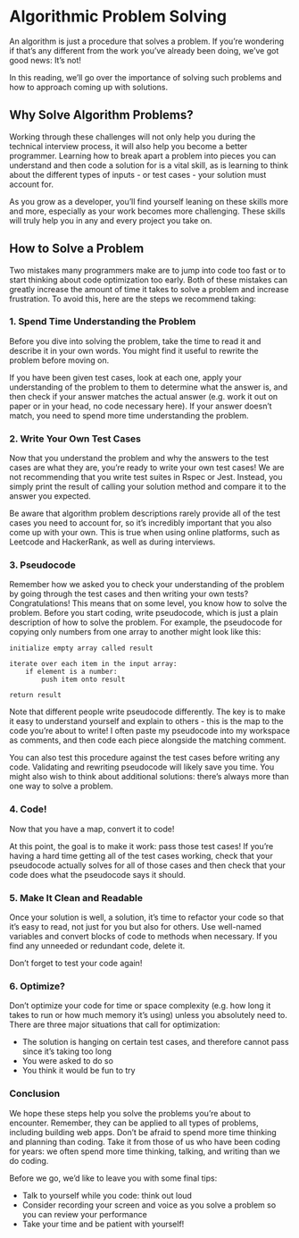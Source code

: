 # Algorithmic Problem Solving

An algorithm is just a procedure that solves a problem. If you’re wondering if
that’s any different from the work you’ve already been doing, we’ve got good
news: It’s not!

In this reading, we’ll go over the importance of solving such problems and how
to approach coming up with solutions.

## Why Solve Algorithm Problems?

Working through these challenges will not only help you during the technical
interview process, it will also help you become a better programmer. Learning
how to break apart a problem into pieces you can understand and then code a
solution for is a vital skill, as is learning to think about the different types
of inputs - or test cases - your solution must account for.

As you grow as a developer, you’ll find yourself leaning on these skills more
and more, especially as your work becomes more challenging. These skills will
truly help you in any and every project you take on.

## How to Solve a Problem

Two mistakes many programmers make are to jump into code too fast or to start
thinking about code optimization too early. Both of these mistakes can greatly
increase the amount of time it takes to solve a problem and increase
frustration. To avoid this, here are the steps we recommend taking:

### 1. Spend Time Understanding the Problem

Before you dive into solving the problem, take the time to read it and describe
it in your own words. You might find it useful to rewrite the problem before
moving on.

If you have been given test cases, look at each one, apply your understanding of
the problem to them to determine what the answer is, and then check if your
answer matches the actual answer (e.g. work it out on paper or in your head, no
code necessary here). If your answer doesn’t match, you need to spend more time
understanding the problem.

### 2. Write Your Own Test Cases

Now that you understand the problem and why the answers to the test cases are
what they are, you’re ready to write your own test cases! We are not
recommending that you write test suites in Rspec or Jest. Instead, you simply
print the result of calling your solution method and compare it to the answer
you expected.

Be aware that algorithm problem descriptions rarely provide all of the test
cases you need to account for, so it’s incredibly important that you also come
up with your own. This is true when using online platforms, such as Leetcode and
HackerRank, as well as during interviews.

### 3. Pseudocode

Remember how we asked you to check your understanding of the problem by going
through the test cases and then writing your own tests? Congratulations! This
means that on some level, you know how to solve the problem. Before you start
coding, write pseudocode, which is just a plain description of how to solve the
problem. For example, the pseudocode for copying only numbers from one array to
another might look like this:

```
initialize empty array called result

iterate over each item in the input array:
	if element is a number:
		push item onto result

return result
```

Note that different people write pseudocode differently. The key is to make it
easy to understand yourself and explain to others - this is the map to the code
you’re about to write! I often paste my pseudocode into my workspace as
comments, and then code each piece alongside the matching comment.

You can also test this procedure against the test cases before writing any code.
Validating and rewriting pseudocode will likely save you time. You might also
wish to think about additional solutions: there’s always more than one way to
solve a problem.

### 4. Code!

Now that you have a map, convert it to code!

At this point, the goal is to make it work: pass those test cases! If you’re
having a hard time getting all of the test cases working, check that your
pseudocode actually solves for all of those cases and then check that your code
does what the pseudocode says it should.

### 5. Make It Clean and Readable

Once your solution is well, a solution, it’s time to refactor your code so that
it’s easy to read, not just for you but also for others. Use well-named
variables and convert blocks of code to methods when necessary. If you find any
unneeded or redundant code, delete it.

Don’t forget to test your code again!

### 6. Optimize?

Don’t optimize your code for time or space complexity (e.g. how long it takes to
run or how much memory it’s using) unless you absolutely need to. There are
three major situations that call for optimization:

- The solution is hanging on certain test cases, and therefore cannot pass since it’s taking too long
- You were asked to do so
- You think it would be fun to try

### Conclusion

We hope these steps help you solve the problems you’re about to encounter.
Remember, they can be applied to all types of problems, including building web
apps. Don’t be afraid to spend more time thinking and planning than coding. Take
it from those of us who have been coding for years: we often spend more time
thinking, talking, and writing than we do coding.

Before we go, we’d like to leave you with some final tips:

- Talk to yourself while you code: think out loud
- Consider recording your screen and voice as you solve a problem so you can
  review your performance
- Take your time and be patient with yourself!
